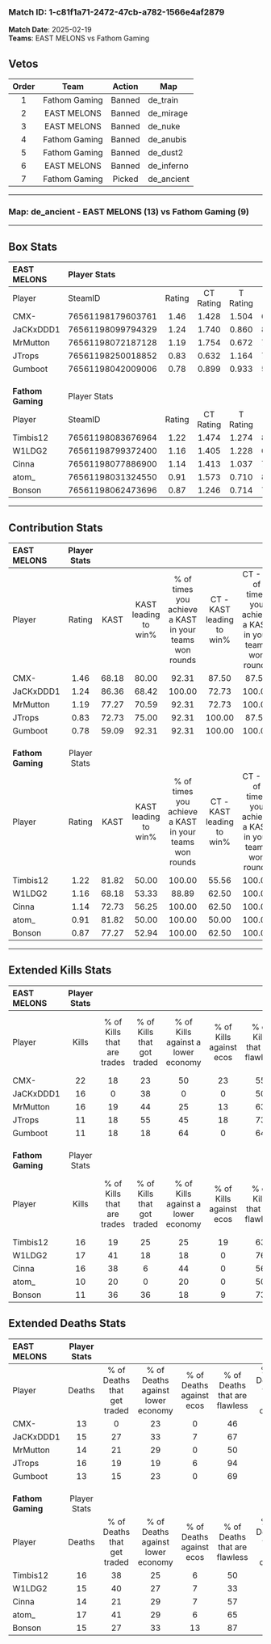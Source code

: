 ### Match ID: 1-c81f1a71-2472-47cb-a782-1566e4af2879  
**Match Date**: 2025-02-19  
**Teams**: EAST MELONS vs Fathom Gaming  

## Vetos  

| Order | Team | Action | Map |
| :---: | :--: | :----: | --- |
| 1 | Fathom Gaming | Banned | de_train |
| 2 | EAST MELONS | Banned | de_mirage |
| 3 | EAST MELONS | Banned | de_nuke |
| 4 | Fathom Gaming | Banned | de_anubis |
| 5 | Fathom Gaming | Banned | de_dust2 |
| 6 | EAST MELONS | Banned | de_inferno |
| 7 | Fathom Gaming | Picked | de_ancient |

---  

### **Map**: de_ancient - EAST MELONS (13) vs Fathom Gaming (9)  
---  

## Box Stats  

| **EAST MELONS**   | Player Stats      |        |           |          |       |       |       |         |        |      |     |
| :- | :- | :-: | :-: | :-: | :-: | :-: | :-: | :-: | :-: | :-: | :-: |
| Player            | SteamID           | Rating | CT Rating | T Rating | KAST  |  ADR  | Kills | Assists | Deaths | K/D  | HS% |
| CMX-              | 76561198179603761 |  1.46  |   1.428   |  1.504   | 68.18 | 105.2 |  22   |    3    |   13   | 1.69 | 45  |
| JaCKxDDD1         | 76561198099794329 |  1.24  |   1.740   |  0.860   | 86.36 | 80.8  |  16   |    6    |   15   | 1.07 | 62  |
| MrMutton          | 76561198072187128 |  1.19  |   1.754   |  0.672   | 77.27 | 78.3  |  16   |    5    |   14   | 1.14 | 62  |
| JTrops            | 76561198250018852 |  0.83  |   0.632   |  1.164   | 72.73 | 51.9  |  11   |    5    |   16   | 0.69 | 45  |
| Gumboot           | 76561198042009006 |  0.78  |   0.899   |  0.933   | 59.09 | 49.3  |  11   |    3    |   13   | 0.85 | 45  |
|                   |                   |        |           |          |       |       |       |         |        |      |     |
|                   |                   |        |           |          |       |       |       |         |        |      |     |
|                   |                   |        |           |          |       |       |       |         |        |      |     |
| **Fathom Gaming** | Player Stats      |        |           |          |       |       |       |         |        |      |     |
| Player            | SteamID           | Rating | CT Rating | T Rating | KAST  |  ADR  | Kills | Assists | Deaths | K/D  | HS% |
| Timbis12          | 76561198083676964 |  1.22  |   1.474   |  1.274   | 81.82 | 90.0  |  16   |    7    |   16   | 1.00 | 68  |
| W1LDG2            | 76561198799372400 |  1.16  |   1.405   |  1.228   | 68.18 | 89.2  |  17   |    3    |   15   | 1.13 | 64  |
| Cinna             | 76561198077886900 |  1.14  |   1.413   |  1.037   | 72.73 | 70.7  |  16   |    6    |   14   | 1.14 | 37  |
| atom_             | 76561198031324550 |  0.91  |   1.573   |  0.710   | 81.82 | 71.7  |  10   |   10    |   17   | 0.59 | 40  |
| Bonson            | 76561198062473696 |  0.87  |   1.246   |  0.714   | 77.27 | 47.0  |  11   |    6    |   15   | 0.73 | 63  |
---  

## Contribution Stats  

| **EAST MELONS**   | Player Stats |       |                      |                                                        |                           |                                                             |                          |                                                            |
| :- | :-: | :-: | :-: | :-: | :-: | :-: | :-: | :-: |
| Player            |    Rating    | KAST  | KAST leading to win% | % of times you achieve a KAST in your teams won rounds | CT - KAST leading to win% | CT - % of times you achieve a KAST in your teams won rounds | T - KAST leading to win% | T - % of times you achieve a KAST in your teams won rounds |
| CMX-              |     1.46     | 68.18 |        80.00         |                         92.31                          |           87.50           |                            87.50                            |          71.43           |                           100.00                           |
| JaCKxDDD1         |     1.24     | 86.36 |        68.42         |                         100.00                         |           72.73           |                           100.00                            |          62.50           |                           100.00                           |
| MrMutton          |     1.19     | 77.27 |        70.59         |                         92.31                          |           72.73           |                           100.00                            |          66.67           |                           80.00                            |
| JTrops            |     0.83     | 72.73 |        75.00         |                         92.31                          |          100.00           |                            87.50                            |          55.56           |                           100.00                           |
| Gumboot           |     0.78     | 59.09 |        92.31         |                         92.31                          |          100.00           |                           100.00                            |          80.00           |                           80.00                            |
|                   |              |       |                      |                                                        |                           |                                                             |                          |                                                            |
|                   |              |       |                      |                                                        |                           |                                                             |                          |                                                            |
|                   |              |       |                      |                                                        |                           |                                                             |                          |                                                            |
| **Fathom Gaming** | Player Stats |       |                      |                                                        |                           |                                                             |                          |                                                            |
| Player            |    Rating    | KAST  | KAST leading to win% | % of times you achieve a KAST in your teams won rounds | CT - KAST leading to win% | CT - % of times you achieve a KAST in your teams won rounds | T - KAST leading to win% | T - % of times you achieve a KAST in your teams won rounds |
| Timbis12          |     1.22     | 81.82 |        50.00         |                         100.00                         |           55.56           |                           100.00                            |          44.44           |                           100.00                           |
| W1LDG2            |     1.16     | 68.18 |        53.33         |                         88.89                          |           62.50           |                           100.00                            |          42.86           |                           75.00                            |
| Cinna             |     1.14     | 72.73 |        56.25         |                         100.00                         |           62.50           |                           100.00                            |          50.00           |                           100.00                           |
| atom_             |     0.91     | 81.82 |        50.00         |                         100.00                         |           50.00           |                           100.00                            |          50.00           |                           100.00                           |
| Bonson            |     0.87     | 77.27 |        52.94         |                         100.00                         |           62.50           |                           100.00                            |          44.44           |                           100.00                           |
---  

## Extended Kills Stats  

| **EAST MELONS**   | Player Stats |                            |                            |                                    |                         |                              |                                 |                                       |                    |           |
| :- | :-: | :-: | :-: | :-: | :-: | :-: | :-: | :-: | :-: | :-: |
| Player            |    Kills     | % of Kills that are trades | % of Kills that got traded | % of Kills against a lower economy | % of Kills against ecos | % of Kills that are flawless | % of Kills that are close duels | % of Kills that are assisted by flash | Pistol Round Kills | AWP Kills |
| CMX-              |      22      |             18             |             23             |                 50                 |           23            |              55              |                0                |                   5                   |         2          |     0     |
| JaCKxDDD1         |      16      |             0              |             38             |                 0                  |            0            |              50              |               13                |                   6                   |         3          |     0     |
| MrMutton          |      16      |             19             |             44             |                 25                 |           13            |              63              |                0                |                   0                   |         0          |     0     |
| JTrops            |      11      |             18             |             55             |                 45                 |           18            |              73              |                0                |                   0                   |         0          |     1     |
| Gumboot           |      11      |             18             |             18             |                 64                 |            0            |              64              |                0                |                   9                   |         0          |     0     |
|                   |              |                            |                            |                                    |                         |                              |                                 |                                       |                    |           |
|                   |              |                            |                            |                                    |                         |                              |                                 |                                       |                    |           |
|                   |              |                            |                            |                                    |                         |                              |                                 |                                       |                    |           |
| **Fathom Gaming** | Player Stats |                            |                            |                                    |                         |                              |                                 |                                       |                    |           |
| Player            |    Kills     | % of Kills that are trades | % of Kills that got traded | % of Kills against a lower economy | % of Kills against ecos | % of Kills that are flawless | % of Kills that are close duels | % of Kills that are assisted by flash | Pistol Round Kills | AWP Kills |
| Timbis12          |      16      |             19             |             25             |                 25                 |           19            |              63              |                6                |                  13                   |         1          |     0     |
| W1LDG2            |      17      |             41             |             18             |                 18                 |            0            |              76              |                0                |                  12                   |         2          |     0     |
| Cinna             |      16      |             38             |             6              |                 44                 |            0            |              56              |               13                |                   0                   |         1          |     0     |
| atom_             |      10      |             20             |             0              |                 20                 |            0            |              50              |                0                |                  20                   |         0          |     0     |
| Bonson            |      11      |             36             |             36             |                 18                 |            9            |              73              |                0                |                   9                   |         1          |     0     |
## Extended Deaths Stats  

| **EAST MELONS**   | Player Stats |                             |                                   |                          |                               |                            |                           |               |
| :- | :-: | :-: | :-: | :-: | :-: | :-: | :-: | :-: |
| Player            |    Deaths    | % of Deaths that get traded | % of Deaths against lower economy | % of Deaths against ecos | % of Deaths that are flawless | % of Deaths that are close | % of Deaths while blinded | Deaths to AWP |
| CMX-              |      13      |              0              |                23                 |            0             |              46               |             15             |             8             |       0       |
| JaCKxDDD1         |      15      |             27              |                33                 |            7             |              67               |             0              |             0             |       0       |
| MrMutton          |      14      |             21              |                29                 |            0             |              50               |             7              |             7             |       0       |
| JTrops            |      16      |             19              |                19                 |            6             |              94               |             0              |            19             |       0       |
| Gumboot           |      13      |             15              |                23                 |            0             |              69               |             0              |            15             |       0       |
|                   |              |                             |                                   |                          |                               |                            |                           |               |
|                   |              |                             |                                   |                          |                               |                            |                           |               |
|                   |              |                             |                                   |                          |                               |                            |                           |               |
| **Fathom Gaming** | Player Stats |                             |                                   |                          |                               |                            |                           |               |
| Player            |    Deaths    | % of Deaths that get traded | % of Deaths against lower economy | % of Deaths against ecos | % of Deaths that are flawless | % of Deaths that are close | % of Deaths while blinded | Deaths to AWP |
| Timbis12          |      16      |             38              |                25                 |            6             |              50               |             0              |             0             |       1       |
| W1LDG2            |      15      |             40              |                27                 |            7             |              33               |             0              |             7             |       0       |
| Cinna             |      14      |             21              |                29                 |            7             |              57               |             14             |             7             |       0       |
| atom_             |      17      |             41              |                29                 |            6             |              65               |             0              |             0             |       0       |
| Bonson            |      15      |             27              |                33                 |            13            |              87               |             0              |             7             |       0       |
